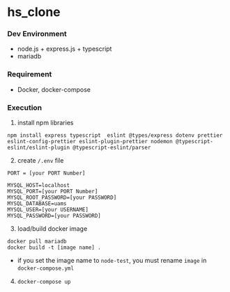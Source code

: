 # hs_clone

### Dev Environment

- node.js + express.js + typescript
- mariadb

### Requirement

- Docker, docker-compose

### Execution

1. install npm libraries

```
npm install express typescript  eslint @types/express dotenv prettier eslint-config-prettier eslint-plugin-prettier nodemon @typescript-eslint/eslint-plugin @typescript-eslint/parser
```

2. create `/.env` file

```
PORT = [your PORT Number]

MYSQL_HOST=localhost
MYSQL_PORT=[your PORT Number]
MYSQL_ROOT_PASSWORD=[your PASSWORD]
MYSQL_DATABASE=uams
MYSQL_USER=[your USERNAME]
MYSQL_PASSWORD=[your PASSWORD]
```

3. load/build docker image

```
docker pull mariadb
docker build -t [image name] .
```

- if you set the image name to `node-test`, you must rename `image` in `docker-compose.yml`

4. `docker-compose up`
